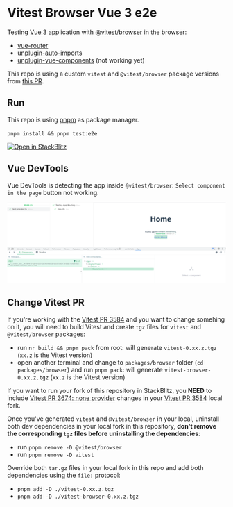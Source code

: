 # Vitest Browser Vue 3 e2e

Testing [Vue 3](https://github.com/vuejs/core) application with [@vitest/browser](https://github.com/vitest-dev/vitest) in the browser:
- [vue-router](https://github.com/vuejs/router)
- [unplugin-auto-imports](https://github.com/antfu/unplugin-auto-import)
- [unplugin-vue-components](https://github.com/antfu/unplugin-vue-components) (not working yet)

This repo is using a custom `vitest` and `@vitest/browser` package versions from [this PR](https://github.com/vitest-dev/vitest/pull/3584).

## Run

This repo is using [pnpm](https://pnpm.io) as package manager.

`pnpm install && pnpm test:e2e`

[![Open in StackBlitz](https://developer.stackblitz.com/img/open_in_stackblitz.svg)](https://stackblitz.com/github/userquin/vitest-vue-e2e-browser)

## Vue DevTools

Vue DevTools is detecting the app inside `@vitest/browser`: `Select component in the page` button not working.

![Vue DevTools](./public/vue-devtools.png)

## Change Vitest PR

If you're working with the [Vitest PR 3584](https://github.com/vitest-dev/vitest/pull/3584) and you want to change somehing on it, you will need to build Vitest and create `tgz` files for `vitest` and `@vitest/browser` packages:
- run `nr build && pnpm pack` from root: will generate `vitest-0.xx.z.tgz` (`xx.z`  is the Vitest version)
- open another terminal and change to `packages/browser` folder (`cd packages/browser`) and run `pnpm pack`: will generate `vitest-browser-0.xx.z.tgz` (`xx.z`  is the Vitest version)

If you want to run your fork of this repository in StackBlitz, you **NEED** to include [Vitest PR 3674: none provider](https://github.com/vitest-dev/vitest/pull/3674) changes in your [Vitest PR 3584](https://github.com/vitest-dev/vitest/pull/3584) local fork.

Once you've generated `vitest` and `@vitest/browser` in your local, uninstall both dev dependencies in your local fork in this repository, **don't remove the corresponding `tgz` files before uninstalling the dependencies**:
- run `pnpm remove -D @vitest/browser`
- run `pnpm remove -D vitest`

Override both `tar.gz` files in your local fork in this repo and add both dependencies using the `file:` protocol:
- `pnpm add -D ./vitest-0.xx.z.tgz`
- `pnpm add -D ./vitest-browser-0.xx.z.tgz`
